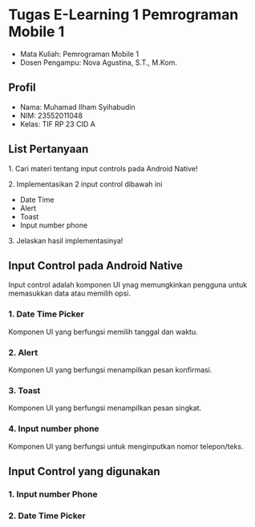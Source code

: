 # Tugas E-Learning 1 Pemrograman Mobile 1
<ul>
  <li>Mata Kuliah: Pemrograman Mobile 1</li>
  <li>Dosen Pengampu: Nova Agustina, S.T., M.Kom.</li>
</ul>

## Profil
<ul>
  <li>Nama: Muhamad Ilham Syihabudin</li>
  <li>NIM: 23552011048</li>
  <li>Kelas: TIF RP 23 CID A</li>
</ul>

## List Pertanyaan
<p>1. Cari materi tentang input controls pada Android Native!</p>
<p>2. Implementasikan 2 input control dibawah ini
  <ul>
    <li>Date Time</li>
    <li>Alert</li>
    <li>Toast</li>
    <li>Input number phone</li>
  </ul>
  </p>
<p>3. Jelaskan hasil implementasinya!</p>

## Input Control pada Android Native
<p>Input control adalah komponen UI ynag memungkinkan pengguna untuk memasukkan data atau memilih opsi.</p>

### 1. Date Time Picker
<p>Komponen UI yang berfungsi memilih tanggal dan waktu.</p>

### 2. Alert 
<p>Komponen UI yang berfungsi menampilkan pesan konfirmasi.</p>

### 3. Toast
<p>Komponen UI yang berfungsi menampilkan pesan singkat.</p>

### 4. Input number phone
<p>Komponen UI yang berfungsi untuk menginputkan nomor telepon/teks.</p>

## Input Control yang digunakan
### 1. Input number Phone
### 2. Date Time Picker
